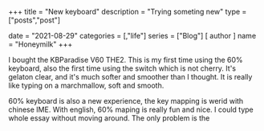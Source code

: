 +++
title = "New keyboard"
description = "Trying someting new"
type = ["posts","post"]

date = "2021-08-29"
categories = [,"life"]
series = ["Blog"]
[ author ]
  name = "Honeymilk"
+++

I bought the KBParadise V60 THE2. This is my first time using the 60% keyboard,
also the first time using the switch which is not cherry. It's gelaton clear, 
and it's much softer and smoother than I thought. It is really like typing on 
a marchmallow, soft and smooth. 

60% keyboard is also a new experience, the key mapping is werid with chinese 
IME. With english, 60% maping is really fun and nice. I could type whole 
essay without moving around. The only problem is the 

